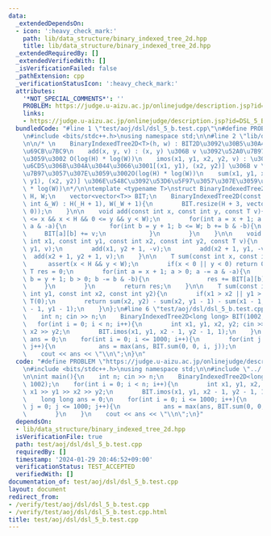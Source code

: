 ```yaml
---
data:
  _extendedDependsOn:
  - icon: ':heavy_check_mark:'
    path: lib/data_structure/binary_indexed_tree_2d.hpp
    title: lib/data_structure/binary_indexed_tree_2d.hpp
  _extendedRequiredBy: []
  _extendedVerifiedWith: []
  _isVerificationFailed: false
  _pathExtension: cpp
  _verificationStatusIcon: ':heavy_check_mark:'
  attributes:
    '*NOT_SPECIAL_COMMENTS*': ''
    PROBLEM: https://judge.u-aizu.ac.jp/onlinejudge/description.jsp?id=DSL_5_B
    links:
    - https://judge.u-aizu.ac.jp/onlinejudge/description.jsp?id=DSL_5_B
  bundledCode: "#line 1 \"test/aoj/dsl/dsl_5_b.test.cpp\"\n#define PROBLEM \"https://judge.u-aizu.ac.jp/onlinejudge/description.jsp?id=DSL_5_B\"\
    \n#include <bits/stdc++.h>\nusing namespace std;\n\n#line 2 \"lib/data_structure/binary_indexed_tree_2d.hpp\"\
    \n\n/* \n    BinaryIndexedTree2D<T>(h, w) : BIT2D\u3092\u30B5\u30A4\u30BAh*w\u3067\
    \u69CB\u7BC9\n    add(x, y, v) : (x, y) \u306B v \u3092\u52A0\u7B97\u3057\u307E\
    \u3059\u3002 O(log(H) * log(W))\n    imos(x1, y1, x2, y2, v) : \u3044\u3082\u3059\
    \u6CD5\u306B\u304A\u3044\u3066\u3001[(x1, y1), (x2, y2)] \u306B v \u3092\u52A0\
    \u7B97\u3057\u307E\u3059\u3002O(log(H) * log(W))\n    sum(x1, y1, x2, y2) : [(x1,\
    \ y1), (x2, y2)] \u306E\u548C\u3092\u53D6\u5F97\u3057\u307E\u3059\u3002O(log(H)\
    \ * log(W))\n*/\n\ntemplate <typename T>\nstruct BinaryIndexedTree2D{\n    int\
    \ H, W;\n    vector<vector<T>> BIT;\n    BinaryIndexedTree2D(const int &_H, const\
    \ int &_W) : H(_H + 1), W(_W + 1){\n        BIT.resize(H + 3, vector<T>(W + 3,\
    \ 0));\n    }\n\n    void add(const int x, const int y, const T v){\n        assert(0\
    \ <= x && x < H && 0 <= y && y < W);\n        for(int a = x + 1; a <= H; a +=\
    \ a & -a){\n            for(int b = y + 1; b <= W; b += b & -b){\n           \
    \     BIT[a][b] += v;\n            }\n        }\n    }\n\n    void imos(const\
    \ int x1, const int y1, const int x2, const int y2, const T v){\n        add(x1,\
    \ y1, v);\n        add(x1, y2 + 1, -v);\n        add(x2 + 1, y1, -v);\n      \
    \  add(x2 + 1, y2 + 1, v);\n    }\n\n    T sum(const int x, const int y){\n  \
    \      assert(x < H && y < W);\n        if(x < 0 || y < 0) return 0;\n       \
    \ T res = 0;\n        for(int a = x + 1; a > 0; a -= a & -a){\n            for(int\
    \ b = y + 1; b > 0; b -= b & -b){\n                res += BIT[a][b];\n       \
    \     }\n        }\n        return res;\n    }\n\n    T sum(const int x1, const\
    \ int y1, const int x2, const int y2){\n        if(x1 > x2 || y1 > y2) return\
    \ T(0);\n        return sum(x2, y2) - sum(x2, y1 - 1) - sum(x1 - 1, y2) + sum(x1\
    \ - 1, y1 - 1);\n    }\n};\n#line 6 \"test/aoj/dsl/dsl_5_b.test.cpp\"\n\nint main(){\n\
    \    int n; cin >> n;\n    BinaryIndexedTree2D<long long> BIT(1002, 1002);\n \
    \   for(int i = 0; i < n; i++){\n        int x1, y1, x2, y2; cin >> x1 >> y1 >>\
    \ x2 >> y2;\n        BIT.imos(x1, y1, x2 - 1, y2 - 1, 1);\n    }\n    long long\
    \ ans = 0;\n    for(int i = 0; i <= 1000; i++){\n        for(int j = 0; j <= 1000;\
    \ j++){\n            ans = max(ans, BIT.sum(0, 0, i, j));\n        }\n    }\n\
    \    cout << ans << \"\\n\";\n}\n"
  code: "#define PROBLEM \"https://judge.u-aizu.ac.jp/onlinejudge/description.jsp?id=DSL_5_B\"\
    \n#include <bits/stdc++.h>\nusing namespace std;\n\n#include \"../../../lib/data_structure/binary_indexed_tree_2d.hpp\"\
    \n\nint main(){\n    int n; cin >> n;\n    BinaryIndexedTree2D<long long> BIT(1002,\
    \ 1002);\n    for(int i = 0; i < n; i++){\n        int x1, y1, x2, y2; cin >>\
    \ x1 >> y1 >> x2 >> y2;\n        BIT.imos(x1, y1, x2 - 1, y2 - 1, 1);\n    }\n\
    \    long long ans = 0;\n    for(int i = 0; i <= 1000; i++){\n        for(int\
    \ j = 0; j <= 1000; j++){\n            ans = max(ans, BIT.sum(0, 0, i, j));\n\
    \        }\n    }\n    cout << ans << \"\\n\";\n}"
  dependsOn:
  - lib/data_structure/binary_indexed_tree_2d.hpp
  isVerificationFile: true
  path: test/aoj/dsl/dsl_5_b.test.cpp
  requiredBy: []
  timestamp: '2024-01-29 20:46:52+09:00'
  verificationStatus: TEST_ACCEPTED
  verifiedWith: []
documentation_of: test/aoj/dsl/dsl_5_b.test.cpp
layout: document
redirect_from:
- /verify/test/aoj/dsl/dsl_5_b.test.cpp
- /verify/test/aoj/dsl/dsl_5_b.test.cpp.html
title: test/aoj/dsl/dsl_5_b.test.cpp
---
```

